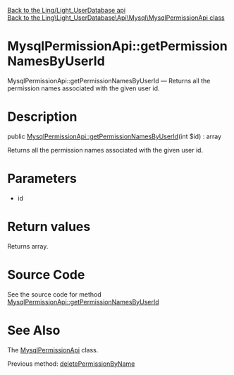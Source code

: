 [Back to the Ling/Light_UserDatabase api](https://github.com/lingtalfi/Light_UserDatabase/blob/master/doc/api/Ling/Light_UserDatabase.md)<br>
[Back to the Ling\Light_UserDatabase\Api\Mysql\MysqlPermissionApi class](https://github.com/lingtalfi/Light_UserDatabase/blob/master/doc/api/Ling/Light_UserDatabase/Api/Mysql/MysqlPermissionApi.md)


MysqlPermissionApi::getPermissionNamesByUserId
================



MysqlPermissionApi::getPermissionNamesByUserId — Returns all the permission names associated with the given user id.




Description
================


public [MysqlPermissionApi::getPermissionNamesByUserId](https://github.com/lingtalfi/Light_UserDatabase/blob/master/doc/api/Ling/Light_UserDatabase/Api/Mysql/MysqlPermissionApi/getPermissionNamesByUserId.md)(int $id) : array




Returns all the permission names associated with the given user id.




Parameters
================


- id

    


Return values
================

Returns array.








Source Code
===========
See the source code for method [MysqlPermissionApi::getPermissionNamesByUserId](https://github.com/lingtalfi/Light_UserDatabase/blob/master/Api/Mysql/MysqlPermissionApi.php#L178-L190)


See Also
================

The [MysqlPermissionApi](https://github.com/lingtalfi/Light_UserDatabase/blob/master/doc/api/Ling/Light_UserDatabase/Api/Mysql/MysqlPermissionApi.md) class.

Previous method: [deletePermissionByName](https://github.com/lingtalfi/Light_UserDatabase/blob/master/doc/api/Ling/Light_UserDatabase/Api/Mysql/MysqlPermissionApi/deletePermissionByName.md)<br>

